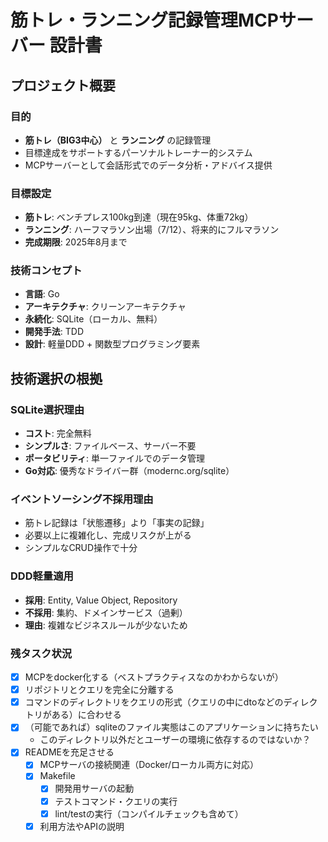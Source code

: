 # 筋トレ・ランニング記録管理MCPサーバー 設計書

## プロジェクト概要

### 目的
- **筋トレ（BIG3中心）** と **ランニング** の記録管理
- 目標達成をサポートするパーソナルトレーナー的システム
- MCPサーバーとして会話形式でのデータ分析・アドバイス提供

### 目標設定
- **筋トレ**: ベンチプレス100kg到達（現在95kg、体重72kg）
- **ランニング**: ハーフマラソン出場（7/12）、将来的にフルマラソン
- **完成期限**: 2025年8月まで

### 技術コンセプト
- **言語**: Go
- **アーキテクチャ**: クリーンアーキテクチャ
- **永続化**: SQLite（ローカル、無料）
- **開発手法**: TDD
- **設計**: 軽量DDD + 関数型プログラミング要素

## 技術選択の根拠

### SQLite選択理由
- **コスト**: 完全無料
- **シンプルさ**: ファイルベース、サーバー不要
- **ポータビリティ**: 単一ファイルでのデータ管理
- **Go対応**: 優秀なドライバー群（modernc.org/sqlite）

### イベントソーシング不採用理由
- 筋トレ記録は「状態遷移」より「事実の記録」
- 必要以上に複雑化し、完成リスクが上がる
- シンプルなCRUD操作で十分

### DDD軽量適用
- **採用**: Entity, Value Object, Repository
- **不採用**: 集約、ドメインサービス（過剰）
- **理由**: 複雑なビジネスルールが少ないため


### 残タスク状況
- [x] MCPをdocker化する（ベストプラクティスなのかわからないが）
- [x] リポジトリとクエリを完全に分離する
- [x] コマンドのディレクトリをクエリの形式（クエリの中にdtoなどのディレクトリがある）に合わせる
- [x] （可能であれば）sqliteのファイル実態はこのアプリケーションに持ちたい
    - このディレクトリ以外だとユーザーの環境に依存するのではないか？
- [x] READMEを充足させる
    - [x] MCPサーバの接続関連（Docker/ローカル両方に対応）
    - [x] Makefile
      - [x] 開発用サーバの起動
      - [x] テストコマンド・クエリの実行
      - [x] lint/testの実行（コンパイルチェックも含めて）
    - [x] 利用方法やAPIの説明